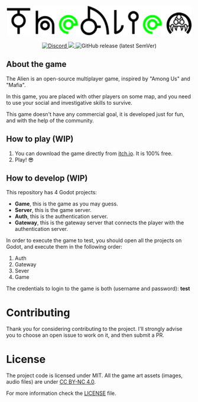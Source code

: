 <p align="center">
  <img src=".github/logo.svg" height="80"/>
</p>

<p align="center">
  <a href="https://discord.gg/FqXEuYZ" target="_blank">
    <img alt="Discord" src="https://img.shields.io/discord/768176989953327135">
  </a>
  <a aria-label="Versão do Godot" href="https://godotengine.org/">
    <img src="https://img.shields.io/badge/godot-3.2-informational?logo=godot-engine"></img>
  </a>
  <img alt="GitHub release (latest SemVer)" src="https://img.shields.io/github/v/release/indieverso/thealien">
</p>

## About the game

The Alien is an open-source multiplayer game, inspired by "Among Us" and "Mafia".

In this game, you are placed with other players on some map, and you need to use your social and investigative skills to survive.

This game doesn't have any commercial goal, it is developed just for fun, and with the help of the community.

## How to play (WIP)

1. You can download the game directly from [itch.io](https://rluders.itch.io/the-alien). It is 100% free.
2. Play! 😎

## How to develop (WIP)

This repository has 4 Godot projects:

- **Game**, this is the game as you may guess.
- **Server**, this is the game server.
- **Auth**, this is the authentication server.
- **Gateway**, this is the gateway server that connects the player with the authentication server.

In order to execute the game to test, you should open all the projects on Godot, and execute them in the following order:

1. Auth
2. Gateway
3. Sever
4. Game

The credentials to login to the game is both (username and password): **test**

# Contributing

Thank you for considering contributing to the project. I'll strongly advise you to choose an open issue to work on it, and then submit a PR.

# License

The project code is licensed under MIT. All the game art assets (images, audio files) are under [CC BY-NC 4.0](https://creativecommons.org/licenses/by-nc/4.0/).

For more information check the [LICENSE](LICENSE) file.
